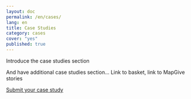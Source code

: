 ```yaml
---
layout: doc
permalink: /en/cases/
lang: en
title: Case Studies
category: cases
cover: "yes"
published: true
---
```


Introduce the case studies section

And have additional case studies section... Link to basket, link to MapGive stories

[Submit your case study](https://docs.google.com/forms/d/1Y4t-KKUOqvQAK3IURH256TSbjGORjIEf8c3Doa0-nI8/viewform)
